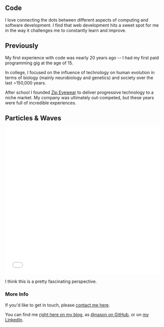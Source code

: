 ## Code

I love connecting the dots between different aspects of computing and software development. I find that web development hits a sweet spot for me in the way it challenges me to constantly learn and improve.

## Previously

My first experience with code was nearly 20 years ago -- I had my first paid programming gig at the age of 15.

In college, I focused on the influence of technology on human evolution in terms of biology (mainly neurobiology and genetics) and society over the last ~150,000 years.

After school I founded [Zip Eyewear](http://www.zipeyewear.com) to deliver progressive technology to a niche market. My company was ultimately out-competed, but these years were full of incredible experiences.

## Particles & Waves

<iframe src="//commons.wikimedia.org/wiki/File:Wave-particle_duality.ogv?embedplayer=yes" width="100%" height="480px" frameborder="0" webkitAllowFullScreen mozallowfullscreen allowFullScreen></iframe>

I think this is a pretty fascinating perspective.

### More Info

If you'd like to get in touch, please [contact me here](/#contact).

You can find me [right here on my blog](/blog/), as [@nason on GitHub](https://github.com/nason), or on [my LinkedIn](https://www.linkedin.com/in/michaelnason).
